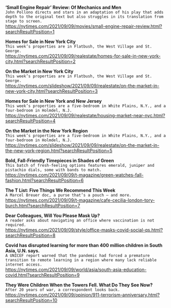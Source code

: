 **‘Small Engine Repair’ Review: Of Mechanics and Men**\
`John Pollono directs and stars in an adaptation of his play that adds depth to the original text but also struggles in its translation from stage to screen.`\
https://nytimes.com/2021/09/09/movies/small-engine-repair-review.html?searchResultPosition=1

**Homes for Sale in New York City**\
`This week’s properties are in Flatbush, the West Village and St. George.`\
https://nytimes.com/2021/09/09/realestate/homes-for-sale-in-new-york-city.html?searchResultPosition=2

**On the Market in New York City**\
`This week’s properties are in Flatbush, the West Village and St. George.`\
https://nytimes.com/slideshow/2021/09/09/realestate/on-the-market-in-new-york-city.html?searchResultPosition=3

**Homes for Sale in New York and New Jersey**\
`This week’s properties are a five-bedroom in White Plains, N.Y., and a four-bedroom in Holmdel, N.J.`\
https://nytimes.com/2021/09/09/realestate/housing-market-near-nyc.html?searchResultPosition=4

**On the Market in the New York Region**\
`This week’s properties are a five-bedroom in White Plains, N.Y., and a four-bedroom in Holmdel, N.J.`\
https://nytimes.com/slideshow/2021/09/09/realestate/on-the-market-in-the-new-york-region.html?searchResultPosition=5

**Bold, Fall-Friendly Timepieces in Shades of Green**\
`This batch of fresh-feeling options features emerald, juniper and pistachio dials, some with bands to match.`\
https://nytimes.com/2021/09/09/t-magazine/green-watches-fall-fashion.html?searchResultPosition=6

**The T List: Five Things We Recommend This Week**\
`A Marcel Breuer doc, a purse that’s a pouch — and more.`\
https://nytimes.com/2021/09/09/t-magazine/cafe-cecilia-london-tory-burch.html?searchResultPosition=7

**Dear Colleagues, Will You Please Mask Up?**\
`A reader asks about navigating an office where vaccination is not required.`\
https://nytimes.com/2021/09/09/style/office-masks-covid-social-qs.html?searchResultPosition=8

**Covid has disrupted learning for more than 400 million children in South Asia, U.N. says.**\
`A UNICEF report warned that the pandemic had forced a premature transition to remote learning in a region where many lack reliable internet access.`\
https://nytimes.com/2021/09/09/world/asia/south-asia-education-covid.html?searchResultPosition=9

**They Were Children When the Towers Fell. What Do They See Now?**\
`After 20 years of war, a correspondent looks back. `\
https://nytimes.com/2021/09/09/opinion/911-terrorism-anniversary.html?searchResultPosition=10

